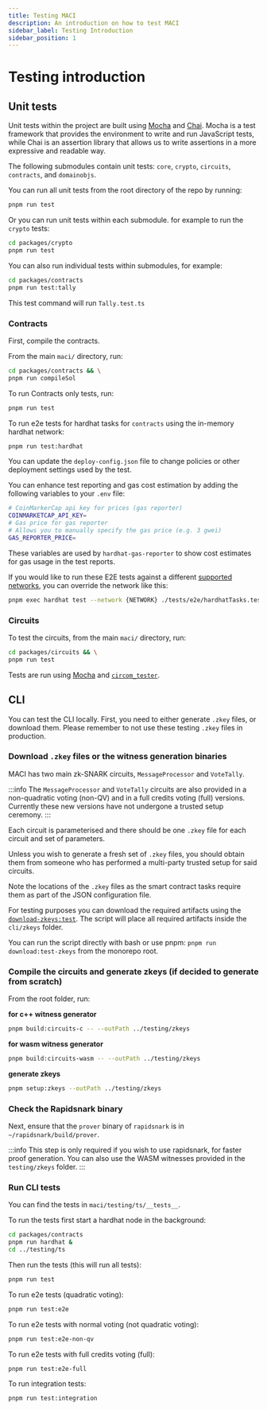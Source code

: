 ```yaml
---
title: Testing MACI
description: An introduction on how to test MACI
sidebar_label: Testing Introduction
sidebar_position: 1
---
```


# Testing introduction

## Unit tests

Unit tests within the project are built using [Mocha](https://mochajs.org/) and [Chai](https://www.chaijs.com/). Mocha is a test framework that provides the environment to write and run JavaScript tests, while Chai is an assertion library that allows us to write assertions in a more expressive and readable way.

The following submodules contain unit tests: `core`, `crypto`, `circuits`,
`contracts`, and `domainobjs`.

You can run all unit tests from the root directory of the repo by running:

```bash
pnpm run test
```

Or you can run unit tests within each submodule. for example to run the `crypto` tests:

```bash
cd packages/crypto
pnpm run test
```

You can also run individual tests within submodules, for example:

```bash
cd packages/contracts
pnpm run test:tally
```

This test command will run `Tally.test.ts`

### Contracts

First, compile the contracts.

From the main `maci/` directory, run:

```bash
cd packages/contracts && \
pnpm run compileSol
```

To run Contracts only tests, run:

```bash
pnpm run test
```

To run e2e tests for hardhat tasks for `contracts` using the in-memory hardhat network:

```bash
pnpm run test:hardhat
```

You can update the `deploy-config.json` file to change policies or other deployment settings used by the test.

You can enhance test reporting and gas cost estimation by adding the following variables to your `.env` file:

```bash
# CoinMarkerCap api key for prices (gas reporter)
COINMARKETCAP_API_KEY=
# Gas price for gas reporter
# Allows you to manually specify the gas price (e.g. 3 gwei)
GAS_REPORTER_PRICE=
```

These variables are used by `hardhat-gas-reporter` to show cost estimates for gas usage in the test reports.

If you would like to run these E2E tests against a different [supported networks](/docs/supported-networks/), you can override the network like this:

```bash
pnpm exec hardhat test --network {NETWORK} ./tests/e2e/hardhatTasks.test.ts
```

### Circuits

To test the circuits, from the main `maci/` directory, run:

```bash
cd packages/circuits && \
pnpm run test
```

Tests are run using [Mocha](https://mochajs.org/) and [`circom_tester`](https://github.com/iden3/circom_tester).

## CLI

You can test the CLI locally. First, you need to either generate `.zkey` files,
or download them. Please remember to not use these testing `.zkey` files in production.

### Download `.zkey` files or the witness generation binaries

MACI has two main zk-SNARK circuits, `MessageProcessor` and `VoteTally`.

:::info
The `MessageProcessor` and `VoteTally` circuits are also provided in a non-quadratic voting (non-QV) and in a full credits voting (full) versions. Currently these new versions have not undergone a trusted setup ceremony.
:::

Each circuit is parameterised and there should be one
`.zkey` file for each circuit and set of parameters.

Unless you wish to generate a fresh set of `.zkey` files, you should obtain
them from someone who has performed a multi-party trusted setup for said
circuits.

Note the locations of the `.zkey` files as the smart contract tasks require them as part of the JSON configuration file.

For testing purposes you can download the required artifacts using the [`download-zkeys:test`](https://github.com/privacy-scaling-explorations/maci/blob/main/package.json#L15). The script will place all required artifacts inside the `cli/zkeys` folder.

You can run the script directly with bash or use pnpm: `pnpm run download:test-zkeys` from the monorepo root.

### Compile the circuits and generate zkeys (if decided to generate from scratch)

From the root folder, run:

**for c++ witness generator**

```bash
pnpm build:circuits-c -- --outPath ../testing/zkeys
```

**for wasm witness generator**

```bash
pnpm build:circuits-wasm -- --outPath ../testing/zkeys
```

**generate zkeys**

```bash
pnpm setup:zkeys --outPath ../testing/zkeys
```

### Check the Rapidsnark binary

Next, ensure that the `prover` binary of `rapidsnark` is in
`~/rapidsnark/build/prover`.

:::info
This step is only required if you wish to use rapidsnark, for faster proof generation. You can also use the WASM witnesses provided in the `testing/zkeys` folder.
:::

### Run CLI tests

You can find the tests in `maci/testing/ts/__tests__`.

To run the tests first start a hardhat node in the background:

```bash
cd packages/contracts
pnpm run hardhat &
cd ../testing/ts
```

Then run the tests (this will run all tests):

```bash
pnpm run test
```

To run e2e tests (quadratic voting):

```bash
pnpm run test:e2e
```

To run e2e tests with normal voting (not quadratic voting):

```bash
pnpm run test:e2e-non-qv
```

To run e2e tests with full credits voting (full):

```bash
pnpm run test:e2e-full
```

To run integration tests:

```bash
pnpm run test:integration
```
